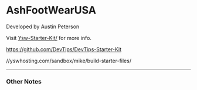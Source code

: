 # AshFootWearUSA

Developed by Austin Peterson

Visit [Ysw-Starter-Kit/](https://github.com/theskillwithin/Ysw-Starter-Kit) for more info.

https://github.com/DevTips/DevTips-Starter-Kit

//yswhosting.com/sandbox/mike/build-starter-files/

***

### Other Notes
